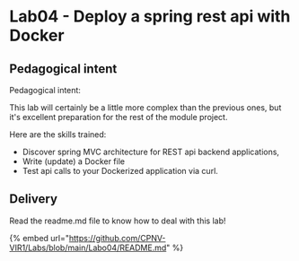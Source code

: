 # Lab04 - Deploy a spring rest api with Docker

## Pedagogical intent

Pedagogical intent:

This lab will certainly be a little more complex than the previous ones, but it's excellent preparation for the rest of the module project.

Here are the skills trained:

* Discover spring MVC architecture for REST api backend applications,
* Write (update) a Docker file
* Test api calls to your Dockerized application via curl.

## Delivery

Read the readme.md file to know how to deal with this lab!

{% embed url="https://github.com/CPNV-VIR1/Labs/blob/main/Labo04/README.md" %}

